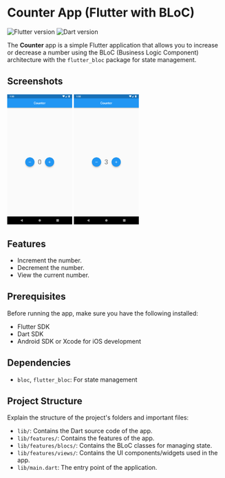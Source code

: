 # Counter App (Flutter with BLoC)

![Flutter version](https://img.shields.io/badge/flutter-v3.10.6-blue.svg)
![Dart version](https://img.shields.io/badge/dart-v3.0.6-green.svg)

The **Counter** app is a simple Flutter application that allows you to increase or decrease a number using the BLoC (Business Logic Component) architecture with the `flutter_bloc` package for state management.

## Screenshots

<img src="https://raw.githubusercontent.com/justanoobcoder/flutter_playground/main/counter/images/Screenshot_1.png" width=30% height=30%>
<img src="https://raw.githubusercontent.com/justanoobcoder/flutter_playground/main/counter/images/Screenshot_2.png" width=30% height=30%>

## Features

- Increment the number.
- Decrement the number.
- View the current number.

## Prerequisites

Before running the app, make sure you have the following installed:

- Flutter SDK
- Dart SDK
- Android SDK or Xcode for iOS development

## Dependencies
- `bloc`, `flutter_bloc`: For state management

## Project Structure

Explain the structure of the project's folders and important files:

- `lib/`: Contains the Dart source code of the app.
- `lib/features/`: Contains the features of the app.
- `lib/features/blocs/`: Contains the BLoC classes for managing state.
- `lib/features/views/`: Contains the UI components/widgets used in the app.
- `lib/main.dart`: The entry point of the application.